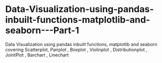 # Data-Visualization-using-pandas-inbuilt-functions-matplotlib-and-seaborn---Part-1
Data Visualization using pandas inbuilt functions, matplotlib and seaborn covering Scatterplot, Pairplot , Boxplot , Violinplot , Distributionplot , JointPlot , Barchart , Linechart
